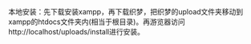 本地安装：先下载安装xampp，再下载织梦，把织梦的upload文件夹移动到xampp的htdocs文件夹内(相当于根目录)。再游览器访问http://localhost/uploads/install进行安装。
































